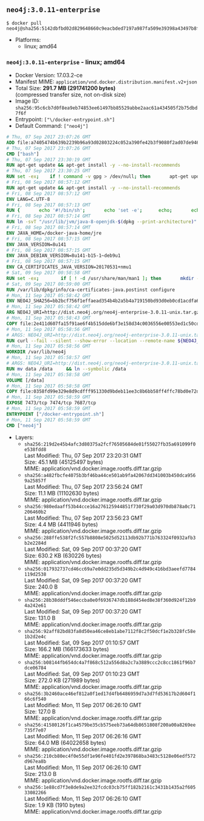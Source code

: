 ## `neo4j:3.0.11-enterprise`

```console
$ docker pull neo4j@sha256:5142dbfbd02d829648660c9eacbded7197a987fa509e39398a43497b8fbd80e9
```

-	Platforms:
	-	linux; amd64

### `neo4j:3.0.11-enterprise` - linux; amd64

-	Docker Version: 17.03.2-ce
-	Manifest MIME: `application/vnd.docker.distribution.manifest.v2+json`
-	Total Size: **291.7 MB (291741200 bytes)**  
	(compressed transfer size, not on-disk size)
-	Image ID: `sha256:95c6cb7d0f8ea9eb74853ee61497bb85529abbe2aac61a434505f2b75dbd7f6f`
-	Entrypoint: `["\/docker-entrypoint.sh"]`
-	Default Command: `["neo4j"]`

```dockerfile
# Thu, 07 Sep 2017 23:07:26 GMT
ADD file:a7405474b639b2239b96a93d02803224c052a390fe42b3f9080f2ad07de94640 in / 
# Thu, 07 Sep 2017 23:07:26 GMT
CMD ["bash"]
# Thu, 07 Sep 2017 23:30:19 GMT
RUN apt-get update && apt-get install -y --no-install-recommends 		ca-certificates 		curl 		wget 	&& rm -rf /var/lib/apt/lists/*
# Thu, 07 Sep 2017 23:30:25 GMT
RUN set -ex; 	if ! command -v gpg > /dev/null; then 		apt-get update; 		apt-get install -y --no-install-recommends 			gnupg2 			dirmngr 		; 		rm -rf /var/lib/apt/lists/*; 	fi
# Fri, 08 Sep 2017 08:57:12 GMT
RUN apt-get update && apt-get install -y --no-install-recommends 		bzip2 		unzip 		xz-utils 	&& rm -rf /var/lib/apt/lists/*
# Fri, 08 Sep 2017 08:57:12 GMT
ENV LANG=C.UTF-8
# Fri, 08 Sep 2017 08:57:13 GMT
RUN { 		echo '#!/bin/sh'; 		echo 'set -e'; 		echo; 		echo 'dirname "$(dirname "$(readlink -f "$(which javac || which java)")")"'; 	} > /usr/local/bin/docker-java-home 	&& chmod +x /usr/local/bin/docker-java-home
# Fri, 08 Sep 2017 08:57:14 GMT
RUN ln -svT "/usr/lib/jvm/java-8-openjdk-$(dpkg --print-architecture)" /docker-java-home
# Fri, 08 Sep 2017 08:57:14 GMT
ENV JAVA_HOME=/docker-java-home/jre
# Fri, 08 Sep 2017 08:57:15 GMT
ENV JAVA_VERSION=8u141
# Fri, 08 Sep 2017 08:57:15 GMT
ENV JAVA_DEBIAN_VERSION=8u141-b15-1~deb9u1
# Fri, 08 Sep 2017 08:57:15 GMT
ENV CA_CERTIFICATES_JAVA_VERSION=20170531+nmu1
# Sat, 09 Sep 2017 00:58:58 GMT
RUN set -ex; 		if [ ! -d /usr/share/man/man1 ]; then 		mkdir -p /usr/share/man/man1; 	fi; 		apt-get update; 	apt-get install -y 		openjdk-8-jre="$JAVA_DEBIAN_VERSION" 		ca-certificates-java="$CA_CERTIFICATES_JAVA_VERSION" 	; 	rm -rf /var/lib/apt/lists/*; 		[ "$(readlink -f "$JAVA_HOME")" = "$(docker-java-home)" ]; 		update-alternatives --get-selections | awk -v home="$(readlink -f "$JAVA_HOME")" 'index($3, home) == 1 { $2 = "manual"; print | "update-alternatives --set-selections" }'; 	update-alternatives --query java | grep -q 'Status: manual'
# Sat, 09 Sep 2017 00:59:00 GMT
RUN /var/lib/dpkg/info/ca-certificates-java.postinst configure
# Mon, 11 Sep 2017 05:58:42 GMT
ENV NEO4J_SHA256=bb2bcf756f1effaead354b4b2a5b4a719150bd93d0eb0cd1acdfa67ae5ddb2db NEO4J_TARBALL=neo4j-enterprise-3.0.11-unix.tar.gz
# Mon, 11 Sep 2017 05:58:42 GMT
ARG NEO4J_URI=http://dist.neo4j.org/neo4j-enterprise-3.0.11-unix.tar.gz
# Mon, 11 Sep 2017 05:58:43 GMT
COPY file:2e411d607fa15f91ae6f4b515dde6bf3e158d34c0036556e00553ed1c50cd63d in /tmp/ 
# Mon, 11 Sep 2017 05:58:56 GMT
# ARGS: NEO4J_URI=http://dist.neo4j.org/neo4j-enterprise-3.0.11-unix.tar.gz
RUN curl --fail --silent --show-error --location --remote-name ${NEO4J_URI}     && echo "${NEO4J_SHA256} ${NEO4J_TARBALL}" | sha256sum --check --quiet -     && tar --extract --file ${NEO4J_TARBALL} --directory /var/lib     && mv /var/lib/neo4j-* /var/lib/neo4j     && rm ${NEO4J_TARBALL}
# Mon, 11 Sep 2017 05:58:56 GMT
WORKDIR /var/lib/neo4j
# Mon, 11 Sep 2017 05:58:57 GMT
# ARGS: NEO4J_URI=http://dist.neo4j.org/neo4j-enterprise-3.0.11-unix.tar.gz
RUN mv data /data     && ln --symbolic /data
# Mon, 11 Sep 2017 05:58:58 GMT
VOLUME [/data]
# Mon, 11 Sep 2017 05:58:58 GMT
COPY file:0358fd99e329e8d9cdfff951330d9bdeb11ee3c8b6bb58ff4ffc78bd0e72d61d in /docker-entrypoint.sh 
# Mon, 11 Sep 2017 05:58:59 GMT
EXPOSE 7473/tcp 7474/tcp 7687/tcp
# Mon, 11 Sep 2017 05:58:59 GMT
ENTRYPOINT ["/docker-entrypoint.sh"]
# Mon, 11 Sep 2017 05:58:59 GMT
CMD ["neo4j"]
```

-	Layers:
	-	`sha256:219d2e45b4afc3d80375a2fcf76505684de01f55027fb35a691099f0e538fdd8`  
		Last Modified: Thu, 07 Sep 2017 23:20:31 GMT  
		Size: 45.1 MB (45125497 bytes)  
		MIME: application/vnd.docker.image.rootfs.diff.tar.gzip
	-	`sha256:a482fbcfe4075b3bf46ba44ce501ab9fa42067dd341003b450dca9569a25857f`  
		Last Modified: Thu, 07 Sep 2017 23:56:24 GMT  
		Size: 11.1 MB (11102630 bytes)  
		MIME: application/vnd.docker.image.rootfs.diff.tar.gzip
	-	`sha256:980edaaff53b44cce16a276125944851f730f29a03d970db878a0c71206460b2`  
		Last Modified: Thu, 07 Sep 2017 23:56:23 GMT  
		Size: 4.4 MB (4411946 bytes)  
		MIME: application/vnd.docker.image.rootfs.diff.tar.gzip
	-	`sha256:288ffe538f2fc557b8808e5025d52113db92b771b763324f0932afb3b2e2284d`  
		Last Modified: Sat, 09 Sep 2017 00:37:20 GMT  
		Size: 630.2 KB (630226 bytes)  
		MIME: application/vnd.docker.image.rootfs.diff.tar.gzip
	-	`sha256:017932737cd46cc69a7e0dd235d5d349b2c4d949c416bd3aeefd7784119d2538`  
		Last Modified: Sat, 09 Sep 2017 00:37:20 GMT  
		Size: 240.0 B  
		MIME: application/vnd.docker.image.rootfs.diff.tar.gzip
	-	`sha256:28b38dddf546eccba0e0f6936747db188d454ed8e38f360d924f12b94a242e61`  
		Last Modified: Sat, 09 Sep 2017 00:37:20 GMT  
		Size: 131.0 B  
		MIME: application/vnd.docker.image.rootfs.diff.tar.gzip
	-	`sha256:92aff82bd83fa8d50ea46ce8eb1abe7112f8c2f50dcf1e2b328fc58e1b2d2e4c`  
		Last Modified: Sat, 09 Sep 2017 01:10:57 GMT  
		Size: 166.2 MB (166173633 bytes)  
		MIME: application/vnd.docker.image.rootfs.diff.tar.gzip
	-	`sha256:b08144fb654dc4a7f868c512a556d8a2c7a3889ccc2c8cc1861f96b7dce06784`  
		Last Modified: Sat, 09 Sep 2017 01:10:23 GMT  
		Size: 272.0 KB (271989 bytes)  
		MIME: application/vnd.docker.image.rootfs.diff.tar.gzip
	-	`sha256:3b2460ace46ef812a0f1ed17d4fb6486959d7a3d7fd53617b2d604f166c6f540`  
		Last Modified: Mon, 11 Sep 2017 06:26:10 GMT  
		Size: 127.0 B  
		MIME: application/vnd.docker.image.rootfs.diff.tar.gzip
	-	`sha256:41580126f1ca4579be35cb575eeb73a64db8651808f200a00a8269ee735f7e07`  
		Last Modified: Mon, 11 Sep 2017 06:26:16 GMT  
		Size: 64.0 MB (64022658 bytes)  
		MIME: application/vnd.docker.image.rootfs.diff.tar.gzip
	-	`sha256:210cb80ec4f0e55df1e96fe401fd2e397868ba3483c5128e06edf572d967ea8b`  
		Last Modified: Mon, 11 Sep 2017 06:26:10 GMT  
		Size: 213.0 B  
		MIME: application/vnd.docker.image.rootfs.diff.tar.gzip
	-	`sha256:1e88cd7f3e8de9a2ee32fcdc03cb75ff182b2161c3431b1435a2f60533082266`  
		Last Modified: Mon, 11 Sep 2017 06:26:10 GMT  
		Size: 1.9 KB (1910 bytes)  
		MIME: application/vnd.docker.image.rootfs.diff.tar.gzip
